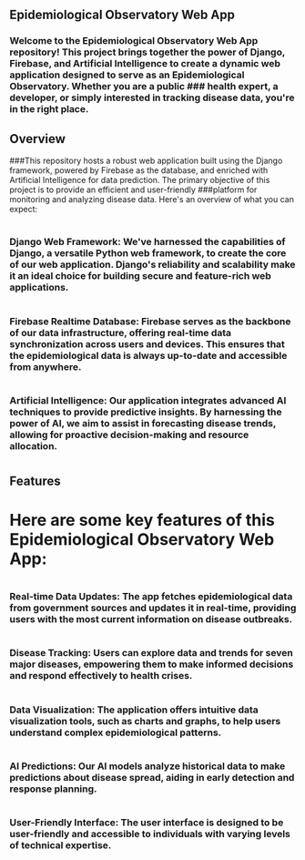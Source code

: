 ## Epidemiological Observatory Web App
### Welcome to the Epidemiological Observatory Web App repository! This project brings together the power of Django, Firebase, and Artificial Intelligence to create a dynamic web application designed to serve as an Epidemiological Observatory. Whether you are a public ### health expert, a developer, or simply interested in tracking disease data, you're in the right place.

## Overview
###This repository hosts a robust web application built using the Django framework, powered by Firebase as the database, and enriched with Artificial Intelligence for data prediction. The primary objective of this project is to provide an efficient and user-friendly ###platform for monitoring and analyzing disease data. Here's an overview of what you can expect:
#
### Django Web Framework: We've harnessed the capabilities of Django, a versatile Python web framework, to create the core of our web application. Django's reliability and scalability make it an ideal choice for building secure and feature-rich web applications.
#
### Firebase Realtime Database: Firebase serves as the backbone of our data infrastructure, offering real-time data synchronization across users and devices. This ensures that the epidemiological data is always up-to-date and accessible from anywhere.
#
### Artificial Intelligence: Our application integrates advanced AI techniques to provide predictive insights. By harnessing the power of AI, we aim to assist in forecasting disease trends, allowing for proactive decision-making and resource allocation.
#
## Features
# Here are some key features of this Epidemiological Observatory Web App:
#
### Real-time Data Updates: The app fetches epidemiological data from government sources and updates it in real-time, providing users with the most current information on disease outbreaks.
#
### Disease Tracking: Users can explore data and trends for seven major diseases, empowering them to make informed decisions and respond effectively to health crises.
#
### Data Visualization: The application offers intuitive data visualization tools, such as charts and graphs, to help users understand complex epidemiological patterns.
#
### AI Predictions: Our AI models analyze historical data to make predictions about disease spread, aiding in early detection and response planning.
#
### User-Friendly Interface: The user interface is designed to be user-friendly and accessible to individuals with varying levels of technical expertise.

